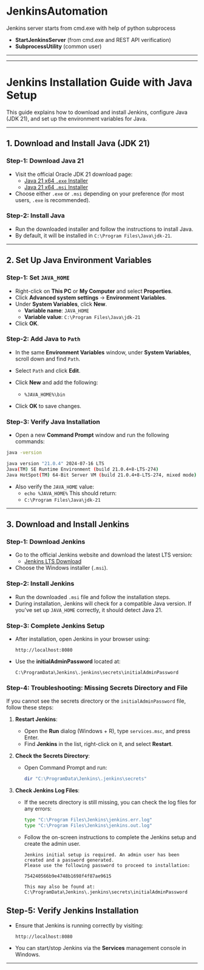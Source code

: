 # JenkinsAutomation
Jenkins server starts from cmd.exe with help of python subprocess
* **StartJenkinsServer** (from cmd.exe and REST API verification)
* **SubprocessUtility** (common user)
* **
* **

# Jenkins Installation Guide with Java Setup
This guide explains how to download and install Jenkins, configure Java (JDK 21), and set up the environment variables for Java.
* **

## 1. Download and Install Java (JDK 21)
### Step-1: Download Java 21
- Visit the official Oracle JDK 21 download page:
  - [Java 21 x64 `.exe` Installer](https://download.oracle.com/java/21/latest/jdk-21_windows-x64_bin.exe)
  - [Java 21 x64 `.msi` Installer](https://download.oracle.com/java/21/latest/jdk-21_windows-x64_bin.msi)
- Choose either `.exe` or `.msi` depending on your preference (for most users, `.exe` is recommended).

### Step-2: Install Java
- Run the downloaded installer and follow the instructions to install Java.
- By default, it will be installed in `C:\Program Files\Java\jdk-21`.

* **

## 2. Set Up Java Environment Variables
### Step-1: Set `JAVA_HOME`
- Right-click on **This PC** or **My Computer** and select **Properties**.
- Click **Advanced system settings** → **Environment Variables**.
- Under **System Variables**, click **New**.
  - **Variable name**: `JAVA_HOME`
  - **Variable value**: `C:\Program Files\Java\jdk-21`
- Click **OK**.

### Step-2: Add Java to `Path`
- In the same **Environment Variables** window, under **System Variables**, scroll down and find `Path`.
- Select `Path` and click **Edit**.
- Click **New** and add the following:

  - `%JAVA_HOME%\bin`

- Click **OK** to save changes.

### Step-3: Verify Java Installation
- Open a new **Command Prompt** window and run the following commands:
```bash
java -version
```

```bash
java version "21.0.4" 2024-07-16 LTS
Java(TM) SE Runtime Environment (build 21.0.4+8-LTS-274)
Java HotSpot(TM) 64-Bit Server VM (build 21.0.4+8-LTS-274, mixed mode)
```

- Also verify the `JAVA_HOME` value:
  - `echo %JAVA_HOME%`
This should return:
  - `C:\Program Files\Java\jdk-21`
* **

## 3. Download and Install Jenkins
### Step-1: Download Jenkins
- Go to the official Jenkins website and download the latest LTS version:
  - [Jenkins LTS Download](https://www.jenkins.io/download/)
- Choose the Windows installer (`.msi`).

### Step-2: Install Jenkins
- Run the downloaded `.msi` file and follow the installation steps.
- During installation, Jenkins will check for a compatible Java version. If you've set up `JAVA_HOME` correctly, it should detect Java 21.

### Step-3: Complete Jenkins Setup
- After installation, open Jenkins in your browser using:
  ```
  http://localhost:8080
  ```
- Use the **initialAdminPassword** located at:
  ```
  C:\ProgramData\Jenkins\.jenkins\secrets\initialAdminPassword
  ```

### Step-4: Troubleshooting: Missing Secrets Directory and File
If you cannot see the secrets directory or the `initialAdminPassword` file, follow these steps:

  1. **Restart Jenkins**:
     - Open the **Run** dialog (Windows + R), type `services.msc`, and press Enter.
     - Find **Jenkins** in the list, right-click on it, and select **Restart**.

  2. **Check the Secrets Directory**:
     - Open Command Prompt and run:
       ```bash
       dir "C:\ProgramData\Jenkins\.jenkins\secrets"
       ```

  3. **Check Jenkins Log Files**:
      - If the secrets directory is still missing, you can check the log files for any errors:
        ```bash
        type "C:\Program Files\Jenkins\jenkins.err.log"
        type "C:\Program Files\Jenkins\jenkins.out.log"
        ```
   
      - Follow the on-screen instructions to complete the Jenkins setup and create the admin user.
         ```
         Jenkins initial setup is required. An admin user has been created and a password generated.
         Please use the following password to proceed to installation:
      
         754240566b9e4748b1698f4f87ae9615
      
         This may also be found at: C:\ProgramData\Jenkins\.jenkins\secrets\initialAdminPassword
         ```

## Step-5: Verify Jenkins Installation
- Ensure that Jenkins is running correctly by visiting:
  ```
  http://localhost:8080
  ```
- You can start/stop Jenkins via the **Services** management console in Windows.


* **